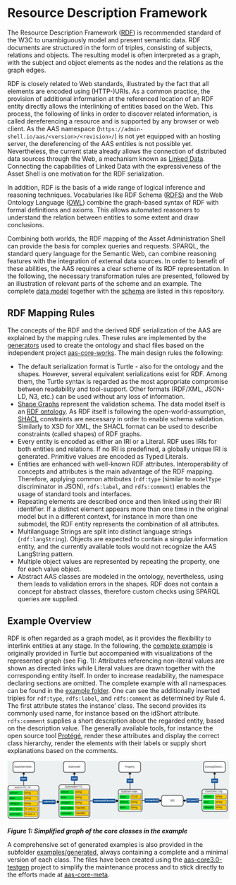 # Resource Description Framework

The Resource Description Framework ([RDF](https://www.w3.org/TR/rdf11-primer/))
is recommended standard of the W3C to unambiguously model and present semantic data. RDF
documents are structured in the form of triples, consisting of subjects, relations and
objects. The resulting model is often interpreted as a graph, with the subject and
object elements as the nodes and the relations as the graph edges.

RDF is closely related to Web standards, illustrated by the fact that all elements are
encoded using (HTTP-)URIs. As a common practice, the provision of additional information
at the referenced location of an RDF entity directly allows the interlinking of entities
based on the Web. This process, the following of links in order to discover related
information, is called dereferencing a resource and is supported by any browser or web
client. As the AAS namespace (`https://admin-shell.io/aas/<version>/<revision>/`) is not
yet equipped with an hosting server, the dereferencing of the AAS entities is not
possible yet. Nevertheless, the current state already allows the connection of
distributed data sources through the Web, a mechanism known
as [Linked Data](https://www.w3.org/standards/semanticweb/data). Connecting the
capabilities of Linked Data with the expressiveness of the Asset Shell is one motivation
for the RDF serialization.

In addition, RDF is the basis of a wide range of logical inference and reasoning
techniques. Vocabularies like RDF Schema ([RDFS](https://www.w3.org/TR/rdf-schema/)) and
the Web Ontology Language ([OWL](https://www.w3.org/TR/owl2-overview/)) combine the
graph-based syntax of RDF with formal definitions and axioms. This allows automated
reasoners to understand the relation between entities to some extent and draw
conclusions.

Combining both worlds, the RDF mapping of the Asset Administration Shell can provide the
basis for complex queries and requests. SPARQL, the standard query language for the
Semantic Web, can combine reasoning features with the integration of external data
sources. In order to benefit of these abilities, the AAS requires a clear scheme of its
RDF representation. In the following, the necessary transformation rules are presented,
followed by an illustration of relevant parts of the scheme and an example. The
complete [data model](rdf-ontology.ttl) together with the [schema](shacl-schema.ttl) are
listed in this repository.

## RDF Mapping Rules

The concepts of the RDF and the derived RDF serialization of the AAS are explained by
the mapping rules. These rules are implemented by
the [generators](https://github.com/aas-core-works/aas-core-codegen) used to create the
ontology and shacl files based on the independent
project [aas-core-works](https://github.com/aas-core-works/). The main design rules the
following:

- The default serialization format is Turtle - also for the ontology and the shapes.
  However, several equivalent serializations exist for RDF. Among them, the Turtle
  syntax is regarded as the most appropriate compromise between readability and
  tool-support. Other formats (RDF/XML, JSON-LD, N3, etc.) can be used without any loss
  of information.
- [Shape Graphs](./shacl-schema.ttl) represent the validation schema. The data model
  itself is an [RDF ontology](./rdf-ontology.ttl). As RDF itself is following the
  open-world-assumption, [SHACL](https://www.w3.org/TR/shacl/) constraints are necessary
  in order to enable schema validation. Similarly to XSD for XML, the SHACL format can
  be used to describe constraints (called shapes) of RDF graphs.
- Every entity is encoded as either an IRI or a Literal. RDF uses IRIs for both entities
  and relations. If no IRI is predefined, a globally unique IRI is generated. Primitive
  values are encoded as Typed Literals.
- Entities are enhanced with well-known RDF attributes. Interoperability of concepts and
  attributes is the main advantage of the RDF mapping. Therefore, applying common
  attributes (`rdf:type` (similar to `modelType` discriminator in JSON), `rdfs:label`,
  and `rdfs:comment`) enables the usage of standard tools and interfaces.
- Repeating elements are described once and then linked using their IRI identifier. If a
  distinct element appears more than one time in the original model but in a different
  context, for instance in more than one submodel, the RDF entity represents the
  combination of all attributes.
- Multilanguage Strings are split into distinct language strings (`rdf:langString`).
  Objects are expected to contain a singular information entity, and the currently
  available tools would not recognize the AAS LangString pattern.
- Multiple object values are represented by repeating the property, one for each value
  object.
- Abstract AAS classes are modeled in the ontology, nevertheless, using them leads to
  validation errors in the shapes. RDF does not contain a concept for abstract classes,
  therefore custom checks using SPARQL queries are supplied.

## Example Overview

RDF is often regarded as a graph model, as it provides the flexibility to interlink
entities at any stage. In the following,
the [complete example](./examples/Complete_Example.ttl) is originally provided in Turtle
but accompanied with visualizations of the represented graph (see Fig. 1): Attributes
referencing non-literal values are shown as directed links while Literal values are
drawn together with the corresponding entity itself. In order to increase readability,
the namespace declaring sections are omitted. The complete example with all namespaces
can be found in the [example folder](examples). One can see the additionally inserted
triples for `rdf:type`, `rdfs:label`, and `rdfs:comment` as determined by Rule 4. The
first attribute states the instance’ class. The second provides its commonly used name,
for instance based on the idShort attribute. `rdfs:comment` supplies a short description
about the regarded entity, based on the description value. The generally available
tools, for instance the open source tool [Protégé](https://protege.stanford.edu), render
these attributes and display the correct class hierarchy, render the elements with their
labels or supply short explanations based on the comments.

![Simplified graph of the core classes in the example](../rdf/media/aas-rdf-graph.png)

___Figure 1: Simplified graph of the core classes in the example___

A comprehensive set of generated examples is also provided in the
subfolder [examples/generated](./examples/generated), always containing a complete and a
minimal version of each class. The files have been created using
the [aas-core3.0-testgen](https://github.com/aas-core-works/aas-core3.0-testgen)
project to simplify the maintenance process and to stick directly to the efforts made
at [aas-core-meta](https://github.com/aas-core-works/aas-core-meta).